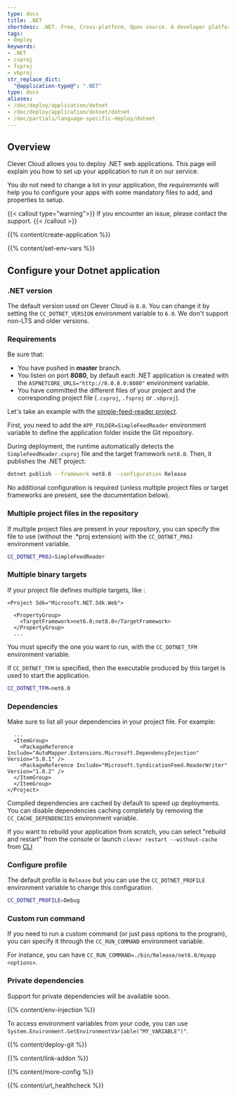 ```yaml
---
type: docs
title: .NET
shortdesc: .NET. Free, Cross-platform, Open source. A developer platform for building all your apps.
tags:
- deploy
keywords:
- .NET
- csproj
- fsproj
- vbproj
str_replace_dict:
  "@application-type@": ".NET"
type: docs
aliases:
- /doc/deploy/application/dotnet
- /doc/deploy/application/dotnet/dotnet
- /doc/partials/language-specific-deploy/dotnet
---
```


## Overview

Clever Cloud allows you to deploy .NET web applications. This page will explain you how to set up your application to run it on our service.

You do not need to change a lot in your application, the *requirements* will help you to configure your apps with some mandatory files to add, and properties to setup.

{{< callout type="warning">}}
  If you encounter an issue, please contact the support.
{{< /callout >}}

{{% content/create-application %}}

{{% content/set-env-vars %}}

## Configure your Dotnet application

### .NET version

The default version used on Clever Cloud is `8.0`. You can change it by setting the `CC_DOTNET_VERSION` environment variable to `6.0`. We don't support non-LTS and older versions.

### Requirements

Be sure that:

* You have pushed in **master** branch.
* You listen on port **8080**, by default each .NET application is created with the `ASPNETCORE_URLS="http://0.0.0.0:8080"` environment variable.
* You have committed the different files of your project and the corresponding project file (`.csproj`, `.fsproj` or `.vbproj`).

Let's take an example with the [simple-feed-reader project](https://github.com/dotnet-architecture/simple-feed-reader).

First, you need to add the `APP_FOLDER=SimpleFeedReader` environment variable to define the application folder inside the Git repository.

During deployment, the runtime automatically detects the `SimpleFeedReader.csproj` file and the target framework `net8.0`. Then, it publishes the .NET project:

```bash
dotnet publish --framework net8.0 --configuration Release
```

No additional configuration is required (unless multiple project files or target frameworks are present, see the documentation below).

### Multiple project files in the repository

If multiple project files are present in your repository, you can specify the file to use (without the .*proj extension) with the `CC_DOTNET_PROJ` environment variable.

```bash
CC_DOTNET_PROJ=SimpleFeedReader
```

### Multiple binary targets

If your project file defines multiple targets, like :

```xml{linenos=table}
<Project Sdk="Microsoft.NET.Sdk.Web">

  <PropertyGroup>
    <TargetFramework>net6.0;net8.0</TargetFramework>
  </PropertyGroup>
  ...
```

You must specify the one you want to run, with the `CC_DOTNET_TFM` environment variable.

If `CC_DOTNET_TFM` is specified, then the executable produced by this target is used to start the application.

```bash
CC_DOTNET_TFM=net6.0
```

### Dependencies

Make sure to list all your dependencies in your project file. For example:

```xml{linenos=table}
  ...
  <ItemGroup>
    <PackageReference Include="AutoMapper.Extensions.Microsoft.DependencyInjection" Version="5.0.1" />
    <PackageReference Include="Microsoft.SyndicationFeed.ReaderWriter" Version="1.0.2" />
  </ItemGroup>
  </ItemGroup>
</Project>
```

Compiled dependencies are cached by default to speed up deployments. You can disable dependencies caching completely by removing the `CC_CACHE_DEPENDENCIES` environment variable.

If you want to rebuild your application from scratch, you can select "rebuild and restart" from the console or launch `clever restart --without-cache` from [CLI](https://github.com/CleverCloud/clever-tools)

### Configure profile

The default profile is `Release` but you can use the `CC_DOTNET_PROFILE` environment variable to change this configuration.

```bash
CC_DOTNET_PROFILE=Debug
```

### Custom run command

If you need to run a custom command (or just pass options to the program), you can specify it through the `CC_RUN_COMMAND` environment variable.

For instance, you can have `CC_RUN_COMMAND=./bin/Release/net6.0/myapp <options>`.

### Private dependencies

Support for private dependencies will be available soon.

{{% content/env-injection %}}

To access environment variables from your code, you can use `System.Environment.GetEnvironmentVariable("MY_VARIABLE")"`.

{{% content/deploy-git %}}

{{% content/link-addon %}}
 
{{% content/more-config %}}

{{% content/url_healthcheck %}}

